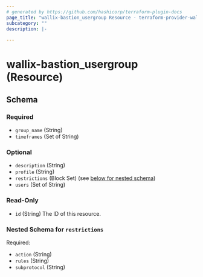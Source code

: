 ```yaml
---
# generated by https://github.com/hashicorp/terraform-plugin-docs
page_title: "wallix-bastion_usergroup Resource - terraform-provider-wallix-bastion"
subcategory: ""
description: |-
  
---
```


# wallix-bastion_usergroup (Resource)





<!-- schema generated by tfplugindocs -->
## Schema

### Required

- `group_name` (String)
- `timeframes` (Set of String)

### Optional

- `description` (String)
- `profile` (String)
- `restrictions` (Block Set) (see [below for nested schema](#nestedblock--restrictions))
- `users` (Set of String)

### Read-Only

- `id` (String) The ID of this resource.

<a id="nestedblock--restrictions"></a>
### Nested Schema for `restrictions`

Required:

- `action` (String)
- `rules` (String)
- `subprotocol` (String)

